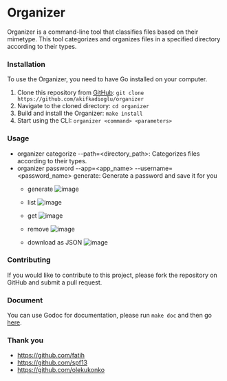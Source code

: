# Organizer

Organizer is a command-line tool that classifies files based on their mimetype. This tool categorizes and organizes files in a specified directory according to their types.

### Installation

To use the Organizer, you need to have Go installed on your computer.

1. Clone this repository from [GitHub](https://github.com/akifkadioglu/docs_organizer): `git clone https://github.com/akifkadioglu/organizer`
2. Navigate to the cloned directory: `cd organizer`
3. Build and install the Organizer: `make install`
4. Start using the CLI: `organizer <command> <parameters>`

### Usage

- organizer categorize --path=<directory_path>: Categorizes files according to their types.
- organizer password --app=<app_name> --username=<password_name> generate: Generate a password and save it for you
  - generate ![image](https://github.com/akifkadioglu/organizer/assets/68117188/dc642e31-ffa9-4d18-bcf0-fe374fcfff50)

  - list ![image](https://github.com/akifkadioglu/organizer/assets/68117188/a1c479fe-1f39-4979-b208-303b4a42087d)

  - get ![image](https://github.com/akifkadioglu/organizer/assets/68117188/f57ea950-8b03-42cb-bcb9-e60feb7d0484)

  - remove ![image](https://github.com/akifkadioglu/organizer/assets/68117188/9fcaf5d0-d9b0-4a00-9ebd-7d06467406d7)

  - download as JSON ![image](https://github.com/akifkadioglu/organizer/assets/68117188/a1b98d21-1e55-47c5-a3de-2fa73832ece3)






### Contributing

If you would like to contribute to this project, please fork the repository on GitHub and submit a pull request.

### Document

You can use Godoc for documentation, please run `make doc` and then go [here](http://localhost:6060).

### Thank you

- https://github.com/fatih
- https://github.com/spf13
- https://github.com/olekukonko
